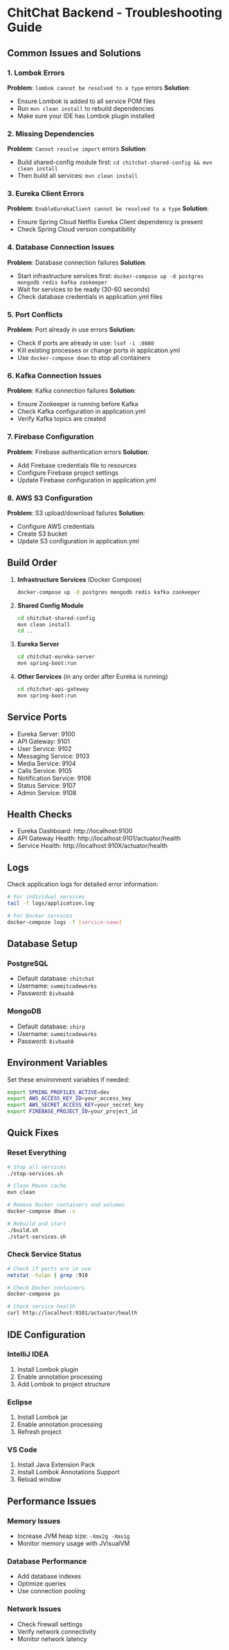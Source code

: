 # ChitChat Backend - Troubleshooting Guide

## Common Issues and Solutions

### 1. Lombok Errors
**Problem**: `lombok cannot be resolved to a type` errors
**Solution**: 
- Ensure Lombok is added to all service POM files
- Run `mvn clean install` to rebuild dependencies
- Make sure your IDE has Lombok plugin installed

### 2. Missing Dependencies
**Problem**: `Cannot resolve import` errors
**Solution**:
- Build shared-config module first: `cd chitchat-shared-config && mvn clean install`
- Then build all services: `mvn clean install`

### 3. Eureka Client Errors
**Problem**: `EnableEurekaClient cannot be resolved to a type`
**Solution**:
- Ensure Spring Cloud Netflix Eureka Client dependency is present
- Check Spring Cloud version compatibility

### 4. Database Connection Issues
**Problem**: Database connection failures
**Solution**:
- Start infrastructure services first: `docker-compose up -d postgres mongodb redis kafka zookeeper`
- Wait for services to be ready (30-60 seconds)
- Check database credentials in application.yml files

### 5. Port Conflicts
**Problem**: Port already in use errors
**Solution**:
- Check if ports are already in use: `lsof -i :8080`
- Kill existing processes or change ports in application.yml
- Use `docker-compose down` to stop all containers

### 6. Kafka Connection Issues
**Problem**: Kafka connection failures
**Solution**:
- Ensure Zookeeper is running before Kafka
- Check Kafka configuration in application.yml
- Verify Kafka topics are created

### 7. Firebase Configuration
**Problem**: Firebase authentication errors
**Solution**:
- Add Firebase credentials file to resources
- Configure Firebase project settings
- Update Firebase configuration in application.yml

### 8. AWS S3 Configuration
**Problem**: S3 upload/download failures
**Solution**:
- Configure AWS credentials
- Create S3 bucket
- Update S3 configuration in application.yml

## Build Order

1. **Infrastructure Services** (Docker Compose)
   ```bash
   docker-compose up -d postgres mongodb redis kafka zookeeper
   ```

2. **Shared Config Module**
   ```bash
   cd chitchat-shared-config
   mvn clean install
   cd ..
   ```

3. **Eureka Server**
   ```bash
   cd chitchat-eureka-server
   mvn spring-boot:run
   ```

4. **Other Services** (in any order after Eureka is running)
   ```bash
   cd chitchat-api-gateway
   mvn spring-boot:run
   ```

## Service Ports

- Eureka Server: 9100
- API Gateway: 9101
- User Service: 9102
- Messaging Service: 9103
- Media Service: 9104
- Calls Service: 9105
- Notification Service: 9106
- Status Service: 9107
- Admin Service: 9108

## Health Checks

- Eureka Dashboard: http://localhost:9100
- API Gateway Health: http://localhost:9101/actuator/health
- Service Health: http://localhost:910X/actuator/health

## Logs

Check application logs for detailed error information:
```bash
# For individual services
tail -f logs/application.log

# For Docker services
docker-compose logs -f [service-name]
```

## Database Setup

### PostgreSQL
- Default database: `chitchat`
- Username: `summitcodeworks`
- Password: `8ivhaah8`

### MongoDB
- Default database: `chirp`
- Username: `summitcodeworks`
- Password: `8ivhaah8`

## Environment Variables

Set these environment variables if needed:
```bash
export SPRING_PROFILES_ACTIVE=dev
export AWS_ACCESS_KEY_ID=your_access_key
export AWS_SECRET_ACCESS_KEY=your_secret_key
export FIREBASE_PROJECT_ID=your_project_id
```

## Quick Fixes

### Reset Everything
```bash
# Stop all services
./stop-services.sh

# Clean Maven cache
mvn clean

# Remove Docker containers and volumes
docker-compose down -v

# Rebuild and start
./build.sh
./start-services.sh
```

### Check Service Status
```bash
# Check if ports are in use
netstat -tulpn | grep :910

# Check Docker containers
docker-compose ps

# Check service health
curl http://localhost:9101/actuator/health
```

## IDE Configuration

### IntelliJ IDEA
1. Install Lombok plugin
2. Enable annotation processing
3. Add Lombok to project structure

### Eclipse
1. Install Lombok jar
2. Enable annotation processing
3. Refresh project

### VS Code
1. Install Java Extension Pack
2. Install Lombok Annotations Support
3. Reload window

## Performance Issues

### Memory Issues
- Increase JVM heap size: `-Xmx2g -Xms1g`
- Monitor memory usage with JVisualVM

### Database Performance
- Add database indexes
- Optimize queries
- Use connection pooling

### Network Issues
- Check firewall settings
- Verify network connectivity
- Monitor network latency
